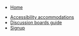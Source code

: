 * [Home](index.md)
<!-- * [Schedule](schedule.md) -->
* [Accessibility accommodations](accessibility.md)
* [Discussion boards guide](discussion-board.md)
* [Signup](https://cornell.ca1.qualtrics.com/jfe/form/SV_eEZ1d27LF2fVM7Y)
